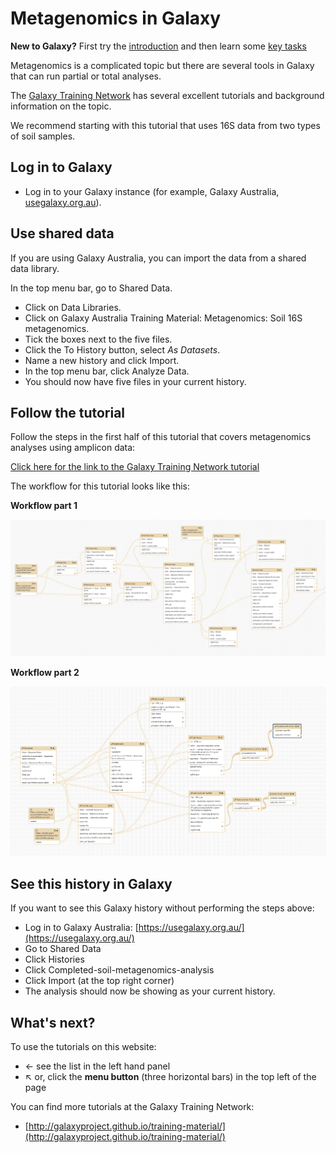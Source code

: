 # Metagenomics in Galaxy

<fn>**New to Galaxy?** First try the [introduction](../galaxy/index.md) and then learn some [key tasks](../intro/index.md)</fn>

Metagenomics is a complicated topic but there are several tools in Galaxy that can run partial or total analyses.

The [Galaxy Training Network](https://galaxyproject.github.io/training-material/) has several excellent tutorials and background information on the topic.

We recommend starting with this tutorial that uses 16S data from two types of soil samples.

## Log in to Galaxy

* Log in to your Galaxy instance (for example, Galaxy Australia, [usegalaxy.org.au](https://usegalaxy.org.au/)).

## Use shared data

If you are using Galaxy Australia, you can import the data from a shared data library.

In the top menu bar, go to <ss>Shared Data</ss>.

* Click on <ss>Data Libraries</ss>.
* Click on <fn>Galaxy Australia Training Material: Metagenomics: Soil 16S metagenomics</fn>.
* Tick the boxes next to the five files.
* Click the <ss>To History</ss> button, select *As Datasets*.
* Name a new history and click <ss>Import</ss>.
* In the top menu bar, click <ss>Analyze Data</ss>.
* You should now have five files in your current history.

## Follow the tutorial

Follow the steps in the first half of this tutorial that covers metagenomics analyses using amplicon data:

[Click here for the link to the Galaxy Training Network tutorial](https://galaxyproject.github.io/training-material/topics/metagenomics/tutorials/general-tutorial/tutorial.html)

The workflow for this tutorial looks like this:

**Workflow part 1**

![image part 1](images/part1.png)

**Workflow part 2**

![image part 2](images/part2.png)

## See this history in Galaxy

If you want to see this Galaxy history without performing the steps above:

* Log in to Galaxy Australia: [https://usegalaxy.org.au/](https://usegalaxy.org.au/)
* Go to <ss>Shared Data</ss>
* Click <ss>Histories</ss>
* Click <fn>Completed-soil-metagenomics-analysis</fn>
* Click <ss>Import</ss> (at the top right corner)
* The analysis should now be showing as your current history.

## What's next?

To use the tutorials on this website:

* &#8592; see the list in the left hand panel
* &#8598; or, click the **menu button** (three horizontal bars) in the top left of the page

You can find more tutorials at the Galaxy Training Network:

* [http://galaxyproject.github.io/training-material/](http://galaxyproject.github.io/training-material/)
